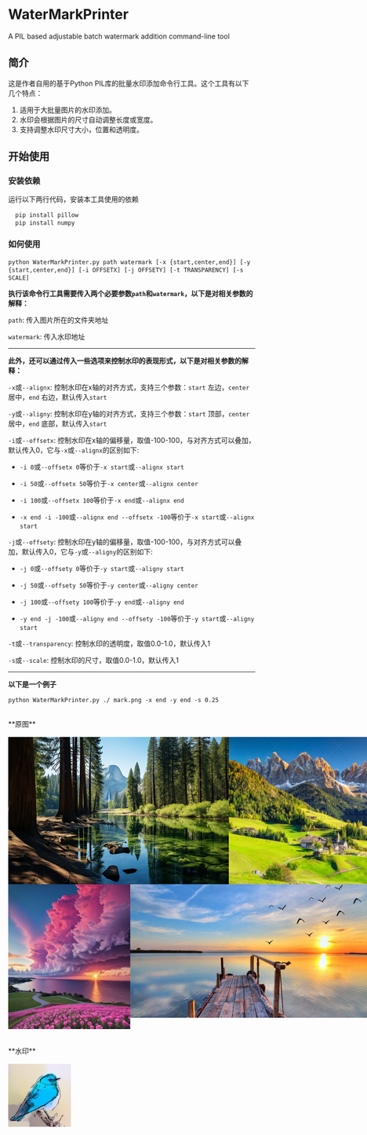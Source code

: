 # WaterMarkPrinter
A PIL based adjustable batch watermark addition command-line tool

## 简介

这是作者自用的基于Python PIL库的批量水印添加命令行工具。这个工具有以下几个特点：
1. 适用于大批量图片的水印添加。
2. 水印会根据图片的尺寸自动调整长度或宽度。
3. 支持调整水印尺寸大小，位置和透明度。

## 开始使用

### 安装依赖
运行以下两行代码，安装本工具使用的依赖
```
  pip install pillow
  pip install numpy
```

### 如何使用
```
python WaterMarkPrinter.py path watermark [-x {start,center,end}] [-y {start,center,end}] [-i OFFSETX] [-j OFFSETY] [-t TRANSPARENCY] [-s SCALE]
```


**执行该命令行工具需要传入两个必要参数`path`和`watermark`，以下是对相关参数的解释：**

`path`: 传入图片所在的文件夹地址

`watermark`: 传入水印地址

***

**此外，还可以通过传入一些选项来控制水印的表现形式，以下是对相关参数的解释：**

`-x`或`--alignx`: 控制水印在x轴的对齐方式，支持三个参数：`start` 左边，`center` 居中，`end` 右边，默认传入`start`

`-y`或`--aligny`: 控制水印在y轴的对齐方式，支持三个参数：`start` 顶部，`center` 居中，`end` 底部，默认传入`start`

`-i`或`--offsetx`: 控制水印在x轴的偏移量，取值-100-100，与对齐方式可以叠加，默认传入0，它与`-x`或`--alignx`的区别如下:

* `-i 0`或`--offsetx 0`等价于`-x start`或`--alignx start`

* `-i 50`或`--offsetx 50`等价于`-x center`或`--alignx center`

* `-i 100`或`--offsetx 100`等价于`-x end`或`--alignx end`

* `-x end -i -100`或`--alignx end --offsetx -100`等价于`-x start`或`--alignx start`

`-j`或`--offsety`: 控制水印在y轴的偏移量，取值-100-100，与对齐方式可以叠加，默认传入0，它与`-y`或`--aligny`的区别如下:

* `-j 0`或`--offsety 0`等价于`-y start`或`--aligny start`

* `-j 50`或`--offsety 50`等价于`-y center`或`--aligny center`

* `-j 100`或`--offsety 100`等价于`-y end`或`--aligny end`

* `-y end -j -100`或`--aligny end --offsety -100`等价于`-y start`或`--aligny start`

`-t`或`--transparency`: 控制水印的透明度，取值0.0-1.0，默认传入1

`-s`或`--scale`: 控制水印的尺寸，取值0.0-1.0，默认传入1

***

**以下是一个例子**

```
python WaterMarkPrinter.py ./ mark.png -x end -y end -s 0.25
```
<br>
**原图**
<br><br>
<div style="display: flex;">
  <img src="https://github.com/mockingbird2/WaterMarkPrinter/blob/main/images/img1.jpg" width="450" height="300" />
  <img src="https://github.com/mockingbird2/WaterMarkPrinter/blob/main/images/img2.png" width="450" height="300" />
</div>
<div style="display: flex;">
  <img src="https://github.com/mockingbird2/WaterMarkPrinter/blob/main/images/img3.jpg" width="250" height="295" />
  <img src="https://github.com/mockingbird2/WaterMarkPrinter/blob/main/images/img4.jpg" width="600" height="272" />
</div>
<br><br>
**水印**
<br><br>
<img src="https://github.com/mockingbird2/WaterMarkPrinter/blob/main/images/mark.jpg" width="128" height="128" />
